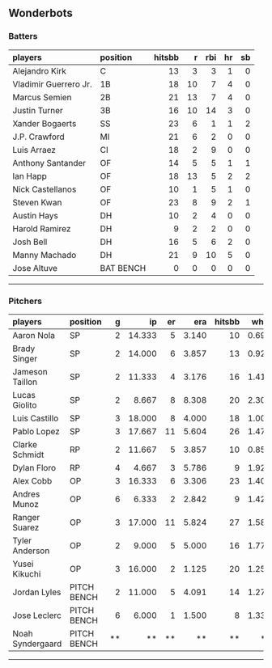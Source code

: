## Wonderbots

### Batters

 
|players               |position  | hitsbb|  r| rbi| hr| sb| 
|:---------------------|:---------|------:|--:|---:|--:|--:| 
|Alejandro Kirk        |C         |     13|  3|   3|  1|  0| 
|Vladimir Guerrero Jr. |1B        |     18| 10|   7|  4|  0| 
|Marcus Semien         |2B        |     21| 13|   7|  4|  0| 
|Justin Turner         |3B        |     16| 10|  14|  3|  0| 
|Xander Bogaerts       |SS        |     23|  6|   1|  1|  2| 
|J.P. Crawford         |MI        |     21|  6|   2|  0|  0| 
|Luis Arraez           |CI        |     18|  2|   9|  0|  0| 
|Anthony Santander     |OF        |     14|  5|   5|  1|  1| 
|Ian Happ              |OF        |     18| 13|   5|  2|  2| 
|Nick Castellanos      |OF        |     10|  1|   5|  1|  0| 
|Steven Kwan           |OF        |     23|  8|   9|  2|  1| 
|Austin Hays           |DH        |     10|  2|   4|  0|  0| 
|Harold Ramirez        |DH        |      9|  2|   2|  0|  0| 
|Josh Bell             |DH        |     16|  5|   6|  2|  0| 
|Manny Machado         |DH        |     21|  9|  10|  5|  0| 
|Jose Altuve           |BAT BENCH |      0|  0|   0|  0|  0| 


* * *

### Pitchers

 
|players          |position    |  g|     ip| er|   era| hitsbb|  whip| so|  w| sv| 
|:----------------|:-----------|--:|------:|--:|-----:|------:|-----:|--:|--:|--:| 
|Aaron Nola       |SP          |  2| 14.333|  5| 3.140|     10| 0.698| 13|  1|  0| 
|Brady Singer     |SP          |  2| 14.000|  6| 3.857|     13| 0.929| 13|  1|  0| 
|Jameson Taillon  |SP          |  2| 11.333|  4| 3.176|     16| 1.412| 10|  1|  0| 
|Lucas Giolito    |SP          |  2|  8.667|  8| 8.308|     20| 2.308| 14|  0|  0| 
|Luis Castillo    |SP          |  3| 18.000|  8| 4.000|     18| 1.000| 25|  0|  0| 
|Pablo Lopez      |SP          |  3| 17.667| 11| 5.604|     26| 1.472| 22|  0|  0| 
|Clarke Schmidt   |RP          |  2| 11.667|  5| 3.857|     10| 0.857| 10|  2|  0| 
|Dylan Floro      |RP          |  4|  4.667|  3| 5.786|      9| 1.929|  4|  0|  0| 
|Alex Cobb        |OP          |  3| 16.333|  6| 3.306|     23| 1.408| 14|  0|  0| 
|Andres Munoz     |OP          |  6|  6.333|  2| 2.842|      9| 1.421|  8|  0|  1| 
|Ranger Suarez    |OP          |  3| 17.000| 11| 5.824|     27| 1.588| 14|  0|  0| 
|Tyler Anderson   |OP          |  2|  9.000|  5| 5.000|     16| 1.778| 10|  1|  0| 
|Yusei Kikuchi    |OP          |  3| 16.000|  2| 1.125|     20| 1.250| 20|  1|  0| 
|Jordan Lyles     |PITCH BENCH |  2| 11.000|  5| 4.091|     14| 1.273|  7|  0|  0| 
|Jose Leclerc     |PITCH BENCH |  6|  6.000|  1| 1.500|      8| 1.333|  7|  0|  0| 
|Noah Syndergaard |PITCH BENCH | **|     **| **|    **|     **|    **| **| **| **| 


* * *


